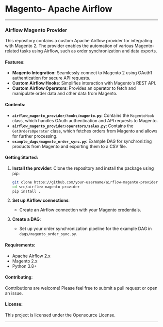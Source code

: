 # Magento- Apache Airflow
---

### **Airflow Magento Provider**

This repository contains a custom Apache Airflow provider for integrating with Magento 2. The provider enables the automation of various Magento-related tasks using Airflow, such as order synchronization and data exports.

#### **Features:**
- **Magento Integration**: Seamlessly connect to Magento 2 using OAuth1 authentication for secure API requests.  
- **Custom Airflow Hooks**: Simplifies interaction with Magento's REST API.
- **Custom Airflow Operators**: Provides an operator to fetch and manipulate order data and other data from Magento.

#### **Contents:**
- **`airflow_magento_provider/hooks/magento.py`**: Contains the `MagentoHook` class, which handles OAuth authentication and API requests to Magento.
- **`airflow_magento_provider/operators/sales.py`**: Contains the `GetOrdersOperator` class, which fetches orders from Magento and allows for further processing.
- **`example_dags/magento_order_sync.py`**: Example DAG for synchronizing products from Magento and exporting them to a CSV file.

#### **Getting Started:**
1. **Install the provider**:
   Clone the repository and install the package using pip:
   ```bash
   git clone https://github.com/your-username/airflow-magento-provider.git
   cd src/airflow-magento-provider
   pip install .
   ```

2. **Set up Airflow connections**:
   - Create an Airflow connection with your Magento credentials.

3. **Create a DAG**:
   - Set up your order synchronization pipeline for the example DAG in `dags/magento_order_sync.py`.

#### **Requirements:**
- Apache Airflow 2.x
- Magento 2.x
- Python 3.8+

#### **Contributing:**
Contributions are welcome! Please feel free to submit a pull request or open an issue.

#### **License:**
This project is licensed under the Opensource License.

---

